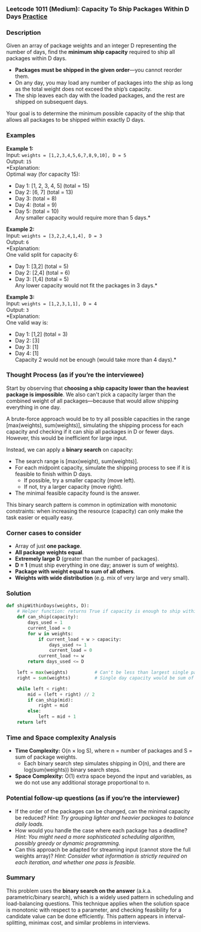 ### Leetcode 1011 (Medium): Capacity To Ship Packages Within D Days [Practice](https://leetcode.com/problems/capacity-to-ship-packages-within-d-days)

### Description  
Given an array of package weights and an integer D representing the number of days, find the **minimum ship capacity** required to ship all packages within D days.  
- **Packages must be shipped in the given order**—you cannot reorder them.
- On any day, you may load any number of packages into the ship as long as the total weight does not exceed the ship’s capacity.
- The ship leaves each day with the loaded packages, and the rest are shipped on subsequent days.

Your goal is to determine the minimum possible capacity of the ship that allows all packages to be shipped within exactly D days.

### Examples  

**Example 1:**  
Input: `weights = [1,2,3,4,5,6,7,8,9,10], D = 5`  
Output: `15`  
*Explanation:  
Optimal way (for capacity 15):  
- Day 1: [1, 2, 3, 4, 5] (total = 15)  
- Day 2: [6, 7] (total = 13)  
- Day 3:  (total = 8)  
- Day 4:  (total = 9)  
- Day 5:  (total = 10)  
Any smaller capacity would require more than 5 days.*

**Example 2:**  
Input: `weights = [3,2,2,4,1,4], D = 3`  
Output: `6`  
*Explanation:  
One valid split for capacity 6:  
- Day 1: [3,2] (total = 5)  
- Day 2: [2,4] (total = 6)  
- Day 3: [1,4] (total = 5)  
Any lower capacity would not fit the packages in 3 days.*

**Example 3:**  
Input: `weights = [1,2,3,1,1], D = 4`  
Output: `3`  
*Explanation:  
One valid way is:  
- Day 1: [1,2] (total = 3)  
- Day 2: [3]  
- Day 3: [1]  
- Day 4: [1]  
Capacity 2 would not be enough (would take more than 4 days).*

### Thought Process (as if you’re the interviewee)  
Start by observing that **choosing a ship capacity lower than the heaviest package is impossible**. We also can't pick a capacity larger than the combined weight of all packages—because that would allow shipping everything in one day.

A brute-force approach would be to try all possible capacities in the range [max(weights), sum(weights)], simulating the shipping process for each capacity and checking if it can ship all packages in D or fewer days. However, this would be inefficient for large input.

Instead, we can apply a **binary search** on capacity:
- The search range is [max(weight), sum(weights)].
- For each midpoint capacity, simulate the shipping process to see if it is feasible to finish within D days.
  - If possible, try a smaller capacity (move left).
  - If not, try a larger capacity (move right).
- The minimal feasible capacity found is the answer.

This binary search pattern is common in optimization with monotonic constraints: when increasing the resource (capacity) can only make the task easier or equally easy.

### Corner cases to consider  
- Array of just **one package**.
- **All package weights equal**.
- **Extremely large D** (greater than the number of packages).
- **D = 1** (must ship everything in one day; answer is sum of weights).
- **Package with weight equal to sum of all others**.
- **Weights with wide distribution** (e.g. mix of very large and very small).

### Solution

```python
def shipWithinDays(weights, D):
    # Helper function: returns True if capacity is enough to ship within D days
    def can_ship(capacity):
        days_used = 1
        current_load = 0
        for w in weights:
            if current_load + w > capacity:
                days_used += 1
                current_load = 0
            current_load += w
        return days_used <= D

    left = max(weights)          # Can't be less than largest single package
    right = sum(weights)         # Single day capacity would be sum of all

    while left < right:
        mid = (left + right) // 2
        if can_ship(mid):
            right = mid
        else:
            left = mid + 1
    return left
```

### Time and Space complexity Analysis  

- **Time Complexity:** O(n × log S), where n = number of packages and S = sum of package weights.  
  - Each binary search step simulates shipping in O(n), and there are log(sum(weights)) binary search steps.
- **Space Complexity:** O(1) extra space beyond the input and variables, as we do not use any additional storage proportional to n.

### Potential follow-up questions (as if you’re the interviewer)  

- If the order of the packages can be changed, can the minimal capacity be reduced?
  *Hint: Try grouping lighter and heavier packages to balance daily loads.*
- How would you handle the case where each package has a deadline?
  *Hint: You might need a more sophisticated scheduling algorithm, possibly greedy or dynamic programming.*
- Can this approach be adapted for streaming input (cannot store the full weights array)?
  *Hint: Consider what information is strictly required on each iteration, and whether one pass is feasible.*

### Summary
This problem uses the **binary search on the answer** (a.k.a. parametric/binary search), which is a widely used pattern in scheduling and load-balancing questions. This technique applies when the solution space is monotonic with respect to a parameter, and checking feasibility for a candidate value can be done efficiently. This pattern appears in interval-splitting, minimax cost, and similar problems in interviews.